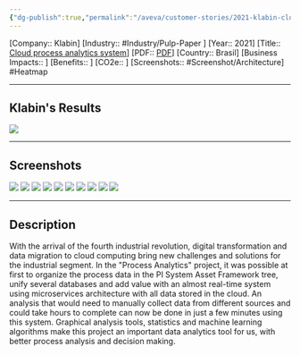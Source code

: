 ```yaml
---
{"dg-publish":true,"permalink":"/aveva/customer-stories/2021-klabin-cloud-process-analytics-system/","dgPassFrontmatter":true}
---
```


[Company:: Klabin]
[Industry:: #Industry/Pulp-Paper ]
[Year:: 2021]
[Title:: [Cloud process analytics system](https://resources.osisoft.com/presentations/cloud-process-analytics-system/)]
[PDF:: [PDF](https://cdn.osisoft.com/osi/presentations/2021-aveva-pi-world/UC21NA-D2MM080-Klabin-Bonicenha-Cloud-process-analytics-system.pdf)]
[Country:: Brasil]
[Business Impacts:: ]
[Benefits:: ]
[CO2e:: ]
[Screenshots:: #Screenshot/Architecture] 
#Heatmap

---
## Klabin's Results
![](https://i.imgur.com/Rd3yoTo.png)

---
## Screenshots
![](https://i.imgur.com/pRbVrnW.png)
![](https://i.imgur.com/Ea0QD1P.png)
![](https://i.imgur.com/ci1IGfQ.png)
![](https://i.imgur.com/xLSUYqZ.png)
![](https://i.imgur.com/DE8r3dK.png)
![](https://i.imgur.com/ez0D1U2.png)
![](https://i.imgur.com/3KBtTrA.png)
![](https://i.imgur.com/Ug04k8u.png)
![](https://i.imgur.com/eZZVZ6O.png)
![](https://i.imgur.com/PHBtP5r.png)

---
## Description
With the arrival of the fourth industrial revolution, digital transformation and data migration to cloud computing bring new challenges and solutions for the industrial segment. In the "Process Analytics" project, it was possible at first to organize the process data in the PI System Asset Framework tree, unify several databases and add value with an almost real-time system using microservices architecture with all data stored in the cloud. An analysis that would need to manually collect data from different sources and could take hours to complete can now be done in just a few minutes using this system. Graphical analysis tools, statistics and machine learning algorithms make this project an important data analytics tool for us, with better process analysis and decision making.